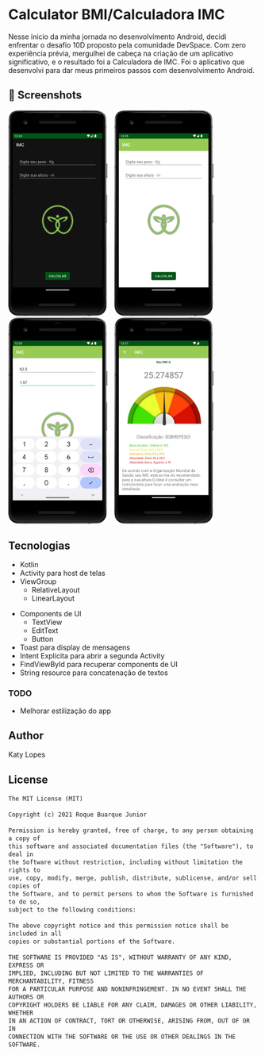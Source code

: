 # Calculator BMI/Calculadora IMC 

Nesse inicio da minha jornada no desenvolvimento Android, decidi enfrentar o desafio 10D proposto pela comunidade DevSpace.
Com zero experiência prévia, mergulhei de cabeça na criação de um aplicativo significativo, e o resultado foi a Calculadora de IMC.
Foi o aplicativo que desenvolvi para dar meus primeiros passos com desenvolvimento Android.


## :camera_flash: Screenshots
<!-- You can add more screenshots here if you like -->
<img src="/result/image1d.png" width="200">&emsp;<img src="/result/image2.png" width="200">&emsp;<img src="/result/image3.png" width="200">&emsp;<img src="/result/image4.png" width="200">

## Tecnologias
* Kotlin
* Activity para host de telas
* ViewGroup
    * RelativeLayout
    * LinearLayout
- Components de UI
    - TextView
    - EditText
    - Button
- Toast para display de mensagens
- Intent Explicita para abrir a segunda Activity
- FindViewById para recuperar components de UI
- String resource para concatenação de textos


### TODO
- Melhorar estilização do app

## Author
Katy Lopes 

## License
```
The MIT License (MIT)

Copyright (c) 2021 Roque Buarque Junior

Permission is hereby granted, free of charge, to any person obtaining a copy of
this software and associated documentation files (the "Software"), to deal in
the Software without restriction, including without limitation the rights to
use, copy, modify, merge, publish, distribute, sublicense, and/or sell copies of
the Software, and to permit persons to whom the Software is furnished to do so,
subject to the following conditions:

The above copyright notice and this permission notice shall be included in all
copies or substantial portions of the Software.

THE SOFTWARE IS PROVIDED "AS IS", WITHOUT WARRANTY OF ANY KIND, EXPRESS OR
IMPLIED, INCLUDING BUT NOT LIMITED TO THE WARRANTIES OF MERCHANTABILITY, FITNESS
FOR A PARTICULAR PURPOSE AND NONINFRINGEMENT. IN NO EVENT SHALL THE AUTHORS OR
COPYRIGHT HOLDERS BE LIABLE FOR ANY CLAIM, DAMAGES OR OTHER LIABILITY, WHETHER
IN AN ACTION OF CONTRACT, TORT OR OTHERWISE, ARISING FROM, OUT OF OR IN
CONNECTION WITH THE SOFTWARE OR THE USE OR OTHER DEALINGS IN THE SOFTWARE.
```
